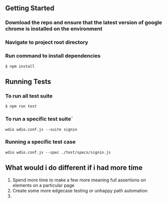 ## Getting Started
### Download the repo and ensure that the latest version of google chrome is installed on the environment
### Navigate to project root directory
### Run command to install dependencies
`$ npm install`

## Running Tests
### To run all test suite
`$ npm run test`

### To run a specific test suite`
`wdio wdio.conf.js --suite signin`

### Running a specific test case
`wdio wdio.conf.js --spec ./test/specs/signin.js`

## What would i do different if i had more time
1. Spend more time to make a few more meaning full assertions on elements on a particular page
2. Create some more edgecase testing or unhappy path automation
3. 